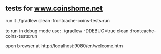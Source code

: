 
## tests for www.coinshome.net

run it
./gradlew clean :frontcache-coins-tests:run 

to run in debug mode use:
./gradlew -DDEBUG=true clean :frontcache-coins-tests:run

open browser at 
http://localhost:9080/en/welcome.htm

